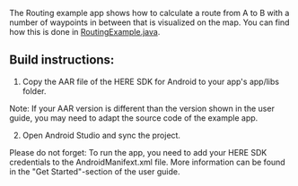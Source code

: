 The Routing example app shows how to calculate a route from A to B with a number of waypoints in between that is visualized on the map. You can find how this is done in [RoutingExample.java](guides/android/markdown/en-US/examples/Routing/app/src/main/java/com/here/routing/RoutingExample.java).

Build instructions:
-------------------

1) Copy the AAR file of the HERE SDK for Android to your app's app/libs folder.

Note: If your AAR version is different than the version shown in the user guide, you may need to adapt the source code of the example app.

2) Open Android Studio and sync the project.

Please do not forget: To run the app, you need to add your HERE SDK credentials to the AndroidManifext.xml file. More information can be found in the "Get Started"-section of the user guide.
